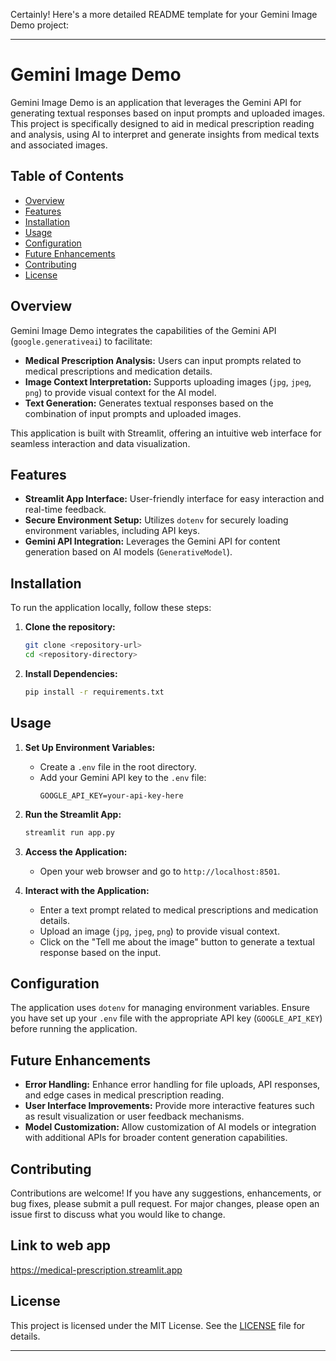 Certainly! Here's a more detailed README template for your Gemini Image Demo project:

---

# Gemini Image Demo

Gemini Image Demo is an application that leverages the Gemini API for generating textual responses based on input prompts and uploaded images. This project is specifically designed to aid in medical prescription reading and analysis, using AI to interpret and generate insights from medical texts and associated images.

## Table of Contents

- [Overview](#overview)
- [Features](#features)
- [Installation](#installation)
- [Usage](#usage)
- [Configuration](#configuration)
- [Future Enhancements](#future-enhancements)
- [Contributing](#contributing)
- [License](#license)

## Overview

Gemini Image Demo integrates the capabilities of the Gemini API (`google.generativeai`) to facilitate:
- **Medical Prescription Analysis:** Users can input prompts related to medical prescriptions and medication details.
- **Image Context Interpretation:** Supports uploading images (`jpg`, `jpeg`, `png`) to provide visual context for the AI model.
- **Text Generation:** Generates textual responses based on the combination of input prompts and uploaded images.

This application is built with Streamlit, offering an intuitive web interface for seamless interaction and data visualization.

## Features

- **Streamlit App Interface:** User-friendly interface for easy interaction and real-time feedback.
- **Secure Environment Setup:** Utilizes `dotenv` for securely loading environment variables, including API keys.
- **Gemini API Integration:** Leverages the Gemini API for content generation based on AI models (`GenerativeModel`).

## Installation

To run the application locally, follow these steps:

1. **Clone the repository:**
   ```bash
   git clone <repository-url>
   cd <repository-directory>
   ```

2. **Install Dependencies:**
   ```bash
   pip install -r requirements.txt
   ```

## Usage

1. **Set Up Environment Variables:**
   - Create a `.env` file in the root directory.
   - Add your Gemini API key to the `.env` file:
     ```
     GOOGLE_API_KEY=your-api-key-here
     ```

2. **Run the Streamlit App:**
   ```bash
   streamlit run app.py
   ```

3. **Access the Application:**
   - Open your web browser and go to `http://localhost:8501`.

4. **Interact with the Application:**
   - Enter a text prompt related to medical prescriptions and medication details.
   - Upload an image (`jpg`, `jpeg`, `png`) to provide visual context.
   - Click on the "Tell me about the image" button to generate a textual response based on the input.

## Configuration

The application uses `dotenv` for managing environment variables. Ensure you have set up your `.env` file with the appropriate API key (`GOOGLE_API_KEY`) before running the application.

## Future Enhancements

- **Error Handling:** Enhance error handling for file uploads, API responses, and edge cases in medical prescription reading.
- **User Interface Improvements:** Provide more interactive features such as result visualization or user feedback mechanisms.
- **Model Customization:** Allow customization of AI models or integration with additional APIs for broader content generation capabilities.

## Contributing

Contributions are welcome! If you have any suggestions, enhancements, or bug fixes, please submit a pull request. For major changes, please open an issue first to discuss what you would like to change.

## Link to web app
https://medical-prescription.streamlit.app

## License

This project is licensed under the MIT License. See the [LICENSE](LICENSE) file for details.

---
